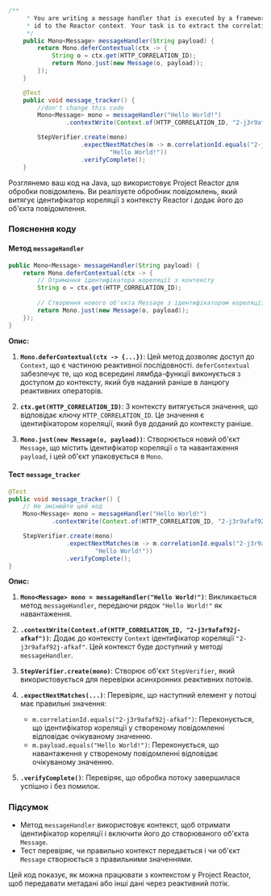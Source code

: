 ```java
/**
     * You are writing a message handler that is executed by a framework (client). Framework attaches a http correlation
     * id to the Reactor context. Your task is to extract the correlation id and attach it to the message object.
     */
    public Mono<Message> messageHandler(String payload) {
        return Mono.deferContextual(ctx -> {
            String o = ctx.get(HTTP_CORRELATION_ID);
            return Mono.just(new Message(o, payload));
        });
    }

    @Test
    public void message_tracker() {
        //don't change this code
        Mono<Message> mono = messageHandler("Hello World!")
                .contextWrite(Context.of(HTTP_CORRELATION_ID, "2-j3r9afaf92j-afkaf"));

        StepVerifier.create(mono)
                    .expectNextMatches(m -> m.correlationId.equals("2-j3r9afaf92j-afkaf") && m.payload.equals(
                            "Hello World!"))
                    .verifyComplete();
    }
```
Розглянемо ваш код на Java, що використовує Project Reactor для обробки повідомлень. Ви реалізуєте обробник повідомлень, який витягує ідентифікатор кореляції з контексту Reactor і додає його до об'єкта повідомлення.

### Пояснення коду

#### Метод `messageHandler`

```java
public Mono<Message> messageHandler(String payload) {
    return Mono.deferContextual(ctx -> {
        // Отримання ідентифікатора кореляції з контексту
        String o = ctx.get(HTTP_CORRELATION_ID);
        
        // Створення нового об'єкта Message з ідентифікатором кореляції та даними повідомлення
        return Mono.just(new Message(o, payload));
    });
}
```

**Опис:**
1. **`Mono.deferContextual(ctx -> {...})`**: Цей метод дозволяє доступ до `Context`, що є частиною реактивної послідовності. `deferContextual` забезпечує те, що код всередині лямбда-функції виконується з доступом до контексту, який був наданий раніше в ланцюгу реактивних операторів.

2. **`ctx.get(HTTP_CORRELATION_ID)`**: З контексту витягується значення, що відповідає ключу `HTTP_CORRELATION_ID`. Це значення є ідентифікатором кореляції, який був доданий до контексту раніше.

3. **`Mono.just(new Message(o, payload))`**: Створюється новий об'єкт `Message`, що містить ідентифікатор кореляції `o` та навантаження `payload`, і цей об'єкт упаковується в `Mono`.

#### Тест `message_tracker`

```java
@Test
public void message_tracker() {
    // Не змінюйте цей код
    Mono<Message> mono = messageHandler("Hello World!")
            .contextWrite(Context.of(HTTP_CORRELATION_ID, "2-j3r9afaf92j-afkaf"));

    StepVerifier.create(mono)
                .expectNextMatches(m -> m.correlationId.equals("2-j3r9afaf92j-afkaf") && m.payload.equals(
                        "Hello World!"))
                .verifyComplete();
}
```

**Опис:**
1. **`Mono<Message> mono = messageHandler("Hello World!")`**: Викликається метод `messageHandler`, передаючи рядок `"Hello World!"` як навантаження.

2. **`.contextWrite(Context.of(HTTP_CORRELATION_ID, "2-j3r9afaf92j-afkaf"))`**: Додає до контексту `Context` ідентифікатор кореляції `"2-j3r9afaf92j-afkaf"`. Цей контекст буде доступний у методі `messageHandler`.

3. **`StepVerifier.create(mono)`**: Створює об'єкт `StepVerifier`, який використовується для перевірки асинхронних реактивних потоків.

4. **`.expectNextMatches(...)`**: Перевіряє, що наступний елемент у потоці має правильні значення:
    - `m.correlationId.equals("2-j3r9afaf92j-afkaf")`: Переконується, що ідентифікатор кореляції у створеному повідомленні відповідає очікуваному значенню.
    - `m.payload.equals("Hello World!")`: Переконується, що навантаження у створеному повідомленні відповідає очікуваному значенню.

5. **`.verifyComplete()`**: Перевіряє, що обробка потоку завершилася успішно і без помилок.

### Підсумок

- Метод `messageHandler` використовує контекст, щоб отримати ідентифікатор кореляції і включити його до створюваного об'єкта `Message`.
- Тест перевіряє, чи правильно контекст передається і чи об'єкт `Message` створюється з правильними значеннями.

Цей код показує, як можна працювати з контекстом у Project Reactor, щоб передавати метадані або інші дані через реактивний потік.